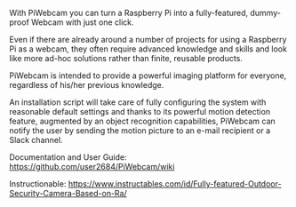 With PiWebcam you can turn a Raspberry Pi into a fully-featured, dummy-proof Webcam with just one click.

Even if there are already around a number of projects for using a Raspberry Pi as a webcam, they often require advanced knowledge and skills and look like more ad-hoc solutions rather than finite, reusable products.

PiWebcam is intended to provide a powerful imaging platform for everyone, regardless of his/her previous knowledge.

An installation script will take care of fully configuring the system with reasonable default settings and thanks to its powerful motion detection feature, augmented by an object recognition capabilities, PiWebcam can notify the user by sending the motion picture to an e-mail recipient or a Slack channel.

Documentation and User Guide: <https://github.com/user2684/PiWebcam/wiki>

Instructionable:
<https://www.instructables.com/id/Fully-featured-Outdoor-Security-Camera-Based-on-Ra/>
